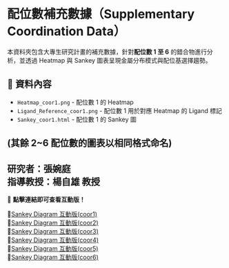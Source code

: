 # 配位數補充數據（Supplementary Coordination Data）

本資料夾包含大專生研究計畫的補充數據，針對**配位數 1 至 6** 的錯合物進行分析，並透過 Heatmap 與 Sankey 圖表呈現金屬分布模式與配位基選擇趨勢。

## 📂 資料內容
- `Heatmap_coor1.png` - 配位數 1 的 Heatmap
- `Ligand_Reference_coor1.png` - 配位數 1 用於對應 Heatmap 的 Ligand 標記
- `Sankey_coor1.html` - 配位數 1 的 Sankey 圖

(其餘 2~6 配位數的圖表以相同格式命名)
---
  **研究者**：張婉庭  
  **指導教授**：楊自雄 教授
---
📌 **點擊連結即可查看互動版！**

🔹[Sankey Diagram 互動版(coor1)](https://tyanglab-nthu.github.io/Supplementary_Coordination_Data/Sankey_coor1.html)  
🔹[Sankey Diagram 互動版(coor2)](https://tyanglab-nthu.github.io/Supplementary_Coordination_Data/Sankey_coor2.html)  
🔹[Sankey Diagram 互動版(coor3)](https://tyanglab-nthu.github.io/Supplementary_Coordination_Data/Sankey_coor3.html)  
🔹[Sankey Diagram 互動版(coor4)](https://tyanglab-nthu.github.io/Supplementary_Coordination_Data/Sankey_coor4.html)  
🔹[Sankey Diagram 互動版(coor5)](https://tyanglab-nthu.github.io/Supplementary_Coordination_Data/Sankey_coor5.html)  
🔹[Sankey Diagram 互動版(coor6)](https://tyanglab-nthu.github.io/Supplementary_Coordination_Data/Sankey_coor6.html)  
